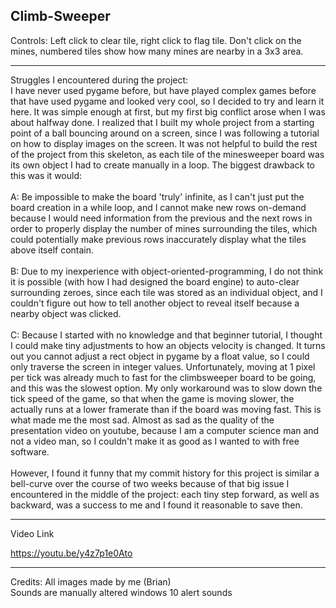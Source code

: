 Climb-Sweeper
-----


Controls:
Left click to clear tile, right click to flag tile. Don't click on the mines, numbered tiles show how many mines are nearby in a 3x3 area.


-----
Struggles I encountered during the project: <br>
I have never used pygame before, but have played complex games before that have used pygame and looked very cool, so I decided to try and learn it here. It was simple enough at first, but my first big conflict arose when I was about halfway done. I realized that I built my whole project from a starting point of a ball bouncing around on a screen, since I was following a tutorial on how to display images on the screen. It was not helpful to build the rest of the project from this skeleton, as each tile of the minesweeper board was its own object I had to create manually in a loop.
The biggest drawback to this was it would:
<br><br>
  A: Be impossible to make the board 'truly' infinite, as I can't just put the board creation in a while loop, and I cannot make new rows on-demand because I would need information from the previous and the next rows in order to properly display the number of mines surrounding the tiles, which could potentially make previous rows inaccurately display what the tiles above itself contain.
<br><br>
  B: Due to my inexperience with object-oriented-programming, I do not think it is possible (with how I had designed the board engine) to auto-clear surrounding zeroes, since each tile was stored as an individual object, and I couldn't figure out how to tell another object to reveal itself because a nearby object was clicked. 
<br><br>
  C: Because I started with no knowledge and that beginner tutorial, I thought I could make tiny adjustments to how an objects velocity is changed. It turns out you cannot adjust a rect object in pygame by a float value, so I could only traverse the screen in integer values. 
  Unfortunately, moving at 1 pixel per tick was already much to fast for the climbsweeper board to be going, and this was the slowest option. My only workaround was to slow down the tick speed of the game, so that when the game is moving slower, the actually runs at a lower framerate than if the board was moving fast. This is what made me the most sad. Almost as sad as the quality of the presentation video on youtube, because I am a computer science man and not a video man, so I couldn't make it as good as I wanted to with free software. 
<br><br>
However, I found it funny that my commit history for this project is similar a bell-curve over the course of two weeks because of that big issue I encountered in the middle of the project: each tiny step forward, as well as backward, was a success to me and I found it reasonable to save then.



-----
Video Link

https://youtu.be/y4z7p1e0Ato 



-----





Credits:
All images made by me (Brian) <br>
Sounds are manually altered windows 10 alert sounds <br>


